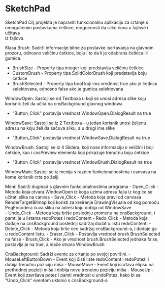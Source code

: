 # SketchPad
SketchPad
Cilj projekta je napraviti funkcionalnu aplikaciju za crtanje s omogućenim postavkama četkice, mogućnosti da slike čuva u fajlove i učitava   
iz fajlova.

Klasa Brush:
  Sadrži informacije bitne za postavke iscrtavanja na glavnom prozoru, odnosno veličinu četkice, boju i to da li je odabrana četkica ili   
  gumica.
  - BrushSize - Property tipa integer koji predstavlja veličinu četkice
  - CustomBrush - Property tipa SolidColorBrush koji predstavlja boju četkice
  - BrushSelected - Property tipa bool koji ima vrednost true ako je četkica selektovana, odnosno false ako je gumica selektovana

WindowOpen:
  Sastoji se od Textboxa u koji se unosi adresa slike koju korisnik želi da učita na cnsBackground glavnog windowa
  - "Button_Click" postavlja vrednost WindowOpen.DialogResult na true
  
WindowSave:
  Sastoji se iz 2 Textboxa - u jedan korisnik unosi željenu adresu na koju želi da sačuva sliku, a u drugi ime slike
  - "Button_Click" postavlja vrednost WindowSave.DialogResult na true

WindowBrush:
  Sastoji se iz 4 Slidera, koji nose informaciju o veličini i boji četkice, kao i cnsPreview elementa koji prikazuje trenutnu boju četkice
  - "Button_Click" postavlja vrednost WindowBrush.DialogResult na true

WindowMain:
  Sastoji se iz menija s raznim funkcionalnostima i canvasa na kome korisnik crta po želji.
    
  Meni:
    Sadrži dugmad s glavnim funkcionalnostima programa
    - Open_Click - Metoda koja otvara WindowOpen iz koga uzima adresu fajla iz kog će se učitati slika na canvas
    - Save_Click - Metoda koja pravi od canvasa RenderTargetBitmap koji koristi za kreiranje DrawingVisuala od kog pomoću PngEncodera čuva 
                   sliku na adresi koju dobija od WindowSave  
    - Undo_Click - Metoda koja briše poslednju promenu na cnsBackground, i pamti je u listama redoPotez i redoContent
    - Redo_Click - Metoda koja dodaje na cnsBackground poslednji sadržaj dodat u listu redoContent.
    - Delete_Click - Metoda koja brše ceo sadržaj cnsBackground-a, i dodaje ga u redoContent listu.
    - Eraser_Click - Postavlja vrednost brush.BrushSelected na false
    - Brush_Click - Ako je vrednost brush.BrushSelected jednaka false, postavlja je na true, a inače otvara WindowBrush
    
  CnsBackground:
    Sadrži evente za crtanje po svojoj površini.
    - MouseLeftButtonDown - Event koji čisti liste redoContent i redoPotezi i dobija trenutnu poziciju miša
    - MouseMove - Event koji iscrtava elipsu na prethodnoj poziciji miša i dobija novu trenutnu poziciju miša
    - MouseUp - Event koji završava potez i pamti vrednost u undoPotez, kako bi se "Undo_Click" eventom uklonio s cnsBackground-a
    
